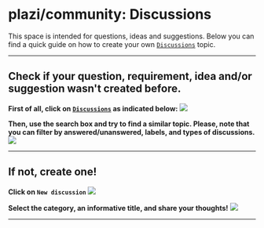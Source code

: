 # plazi/community: Discussions

This space is intended for questions, ideas and suggestions. Below you can find a quick guide on how to create your own [`Discussions`](https://github.com/plazi/community/discussions) topic.

---

## Check if your question, requirement, idea and/or suggestion wasn't created before.

**First of all, click on [`Discussions`](https://github.com/plazi/community/discussions) as indicated below:**
![](https://i.imgur.com/aKTnva7.png)

**Then, use the search box and try to find a similar topic. Please, note that you can filter by answered/unanswered, labels, and types of discussions.**
![](https://i.imgur.com/CGBLZEo.png)

---

## If not, create one!

**Click on `New discussion`**
![](https://i.imgur.com/9zY4K6a.png)

**Select the category, an informative title, and share your thoughts!**
![](https://i.imgur.com/NgajinZ.png)

---
